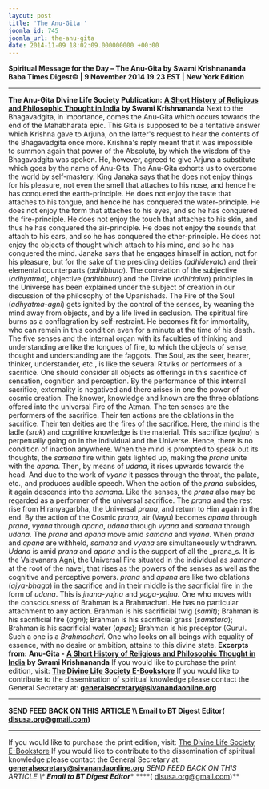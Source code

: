 ```yaml
---
layout: post
title: 'The Anu-Gita '
joomla_id: 745
joomla_url: the-anu-gita
date: 2014-11-09 18:02:09.000000000 +00:00
---
```

**Spiritual Message for the Day – The Anu-Gita by Swami Krishnananda**
**Baba Times Digest© | 9 November 2014 19.23 EST | New York Edition**
* * *  
**The Anu-Gita**
**Divine Life Society Publication:** [**A Short History of Religious and Philosophic Thought in India**](http://www.swami-krishnananda.org/hist/hist_5.html) **by Swami Krishnananda**
Next to the Bhagavadgita, in importance, comes the Anu-Gita which occurs towards the end of the Mahabharata epic. This Gita is supposed to be a tentative answer which Krishna gave to Arjuna, on the latter's request to hear the contents of the Bhagavadgita once more. Krishna's reply meant that it was impossible to summon again that power of the Absolute, by which the wisdom of the Bhagavadgita was spoken. He, however, agreed to give Arjuna a substitute which goes by the name of Anu-Gita.
The Anu-Gita exhorts us to overcome the world by self-mastery. King Janaka says that he does not enjoy things for his pleasure, not even the smell that attaches to his nose, and hence he has conquered the earth-principle. He does not enjoy the taste that attaches to his tongue, and hence he has conquered the water-principle. He does not enjoy the form that attaches to his eyes, and so he has conquered the fire-principle. He does not enjoy the touch that attaches to his skin, and thus he has conquered the air-principle. He does not enjoy the sounds that attach to his ears, and so he has conquered the ether-principle. He does not enjoy the objects of thought which attach to his mind, and so he has conquered the mind. Janaka says that he engages himself in action, not for his pleasure, but for the sake of the presiding deities (_adhidevata_) and their elemental counterparts (_adhibhuta_). The correlation of the subjective (_adhyatma_), objective (_adhibhuta_) and the Divine (_adhidaiva_) principles in the Universe has been explained under the subject of creation in our discussion of the philosophy of the Upanishads.
The Fire of the Soul (_adhyatma-agni_) gets ignited by the control of the senses, by weaning the mind away from objects, and by a life lived in seclusion. The spiritual fire burns as a conflagration by self-restraint. He becomes fit for immortality, who can remain in this condition even for a minute at the time of his death. The five senses and the internal organ with its faculties of thinking and understanding are like the tongues of fire, to which the objects of sense, thought and understanding are the faggots. The Soul, as the seer, hearer, thinker, understander, etc., is like the several Ritviks or performers of a sacrifice. One should consider all objects as offerings in this sacrifice of sensation, cognition and perception. By the performance of this internal sacrifice, externality is negatived and there arises in one the power of cosmic creation. The knower, knowledge and known are the three oblations offered into the universal Fire of the Atman. The ten senses are the performers of the sacrifice. Their ten actions are the oblations in the sacrifice. Their ten deities are the fires of the sacrifice. Here, the mind is the ladle (_sruk_) and cognitive knowledge is the material. This sacrifice (_yajna_) is perpetually going on in the individual and the Universe. Hence, there is no condition of inaction anywhere.
When the mind is prompted to speak out its thoughts, the _samana_ fire within gets lighted up, making the _prana_ unite with the _apana_. Then, by means of _udana_, it rises upwards towards the head. And due to the work of _vyana_ it passes through the throat, the palate, etc., and produces audible speech. When the action of the _prana_ subsides, it again descends into the _samana_.
Like the senses, the _prana_ also may be regarded as a performer of the universal sacrifice. The _prana_ and the rest rise from Hiranyagarbha, the Universal _prana_, and return to Him again in the end. By the action of the Cosmic _prana_, air (Vayu) becomes _apana_ through _prana_, _vyana_ through _apana_, _udana_ through _vyana_ and _samana_ through _udana_. The _prana_ and _apana_ move amid _samana_ and _vyana_. When _prana_ and _apana_ are withheld, _samana_ and _vyana_ are simultaneously withdrawn. _Udana_ is amid _prana_ and _apana_ and is the support of all the _prana_s. It is the Vaisvanara Agni, the Universal Fire situated in the individual as _samana_ at the root of the navel, that rises as the powers of the senses as well as the cognitive and perceptive powers. _prana_ and _apana_ are like two oblations (_ajya-bhaga_) in the sacrifice and in their middle is the sacrificial fire in the form of _udana_. This is _jnana-yajna_ and _yoga-yajna._
One who moves with the consciousness of Brahman is a Brahmachari. He has no particular attachment to any action. Brahman is his sacrificial twig (_samit_); Brahman is his sacrificial fire (_agni_); Brahman is his sacrificial grass (_samstara_); Brahman is his sacrificial water (_apas_); Brahman is his preceptor (Guru). Such a one is a _Brahmachari._ One who looks on all beings with equality of essence, with no desire or ambition, attains to this divine state.
**Excerpts from:**  **Anu-Gita -** [**A Short History of Religious and Philosophic Thought in India**](http://www.swami-krishnananda.org/hist/hist_5.html) **by Swami Krishnananda**
If you would like to purchase the print edition, visit: **[The Divine Life Society E-Bookstore](http://www.dlshq.org/download/download.htm)**
If you would like to contribute to the dissemination of spiritual knowledge please contact the General Secretary at: [](mailto:%20%3Cscript%20type=%27text/javascript%27%3E%20%3C%21--%20var%20prefix%20=%20%27ma%27%20+%20%27il%27%20+%20%27to%27;%20var%20path%20=%20%27hr%27%20+%20%27ef%27%20+%20%27=%27;%20var%20addy57016%20=%20%27generalsecretary%27%20+%20%27@%27;%20addy57016%20=%20addy57016%20+%20%27sivanandaonline%27%20+%20%27.%27%20+%20%27org%27;%20document.write%28%27%3Ca%20%27%20+%20path%20+%20%27%5C%27%27%20+%20prefix%20+%20%27:%27%20+%20addy57016%20+%20%27%5C%27%3E%27%29;%20document.write%28addy57016%29;%20document.write%28%27%3C%5C/a%3E%27%29;%20//--%3E%5Cn%20%3C/script%3E%3Cscript%20type=%27text/javascript%27%3E%20%3C%21--%20document.write%28%27%3Cspan%20style=%5C%27display:%20none;%5C%27%3E%27%29;%20//--%3E%20%3C/script%3EThis%20email%20address%20is%20being%20protected%20from%20spambots.%20You%20need%20JavaScript%20enabled%20to%20view%20it.%20%3Cscript%20type=%27text/javascript%27%3E%20%3C%21--%20document.write%28%27%3C/%27%29;%20document.write%28%27span%3E%27%29;%20//--%3E%20%3C/script%3E?subject=Contribution%20to%20Dissemination%20of%20Spiritual%20Knowledge) **generalsecretary@sivanandaonline.org**
****
**SEND FEED BACK ON THIS ARTICLE \\\ Email to BT Digest Editor[](mailto:%20%3Cscript%20type=%27text/javascript%27%3E%20%3C%21--%20var%20prefix%20=%20%27ma%27%20+%20%27il%27%20+%20%27to%27;%20var%20path%20=%20%27hr%27%20+%20%27ef%27%20+%20%27=%27;%20var%20addy72654%20=%20%27dlsusa.org%27%20+%20%27@%27;%20addy72654%20=%20addy72654%20+%20%27gmail%27%20+%20%27.%27%20+%20%27com%27;%20document.write%28%27%3Ca%20%27%20+%20path%20+%20%27%5C%27%27%20+%20prefix%20+%20%27:%27%20+%20addy72654%20+%20%27%5C%27%3E%27%29;%20document.write%28addy72654%29;%20document.write%28%27%3C%5C/a%3E%27%29;%20//--%3E%5Cn%20%3C/script%3E%3Cscript%20type=%27text/javascript%27%3E%20%3C%21--%20document.write%28%27%3Cspan%20style=%5C%27display:%20none;%5C%27%3E%27%29;%20//--%3E%20%3C/script%3EThis%20email%20address%20is%20being%20protected%20from%20spambots.%20You%20need%20JavaScript%20enabled%20to%20view%20it.%20%3Cscript%20type=%27text/javascript%27%3E%20%3C%21--%20document.write%28%27%3C/%27%29;%20document.write%28%27span%3E%27%29;%20//--%3E%20%3C/script%3E?subject=DLS%20Posts)( [dlsusa.org@gmail.com](mailto:dlsusa.org@gmail.com))**
* * *
  
If you would like to purchase the print edition, visit: [The Divine Life Society E-Bookstore](http://www.dlshq.org/download/download.htm)
If you would like to contribute to the dissemination of spiritual knowledge please contact the General Secretary at: **[generalsecretary@sivanandaonline.org](mailto:generalsecretary@sivanandaonline.org)**
**SEND FEED BACK ON THIS ARTICLE \\\**  **Email to BT Digest Editor**** [](mailto:%20%3Cscript%20type=%27text/javascript%27%3E%20%3C%21--%20var%20prefix%20=%20%27ma%27%20+%20%27il%27%20+%20%27to%27;%20var%20path%20=%20%27hr%27%20+%20%27ef%27%20+%20%27=%27;%20var%20addy72654%20=%20%27dlsusa.org%27%20+%20%27@%27;%20addy72654%20=%20addy72654%20+%20%27gmail%27%20+%20%27.%27%20+%20%27com%27;%20document.write%28%27%3Ca%20%27%20+%20path%20+%20%27%5C%27%27%20+%20prefix%20+%20%27:%27%20+%20addy72654%20+%20%27%5C%27%3E%27%29;%20document.write%28addy72654%29;%20document.write%28%27%3C%5C/a%3E%27%29;%20//--%3E%5Cn%20%3C/script%3E%3Cscript%20type=%27text/javascript%27%3E%20%3C%21--%20document.write%28%27%3Cspan%20style=%5C%27display:%20none;%5C%27%3E%27%29;%20//--%3E%20%3C/script%3EThis%20email%20address%20is%20being%20protected%20from%20spambots.%20You%20need%20JavaScript%20enabled%20to%20view%20it.%20%3Cscript%20type=%27text/javascript%27%3E%20%3C%21--%20document.write%28%27%3C/%27%29;%20document.write%28%27span%3E%27%29;%20//--%3E%20%3C/script%3E?subject=DLS%20Posts)****( [dlsusa.org@gmail.com](mailto:dlsusa.org@gmail.com))**  
